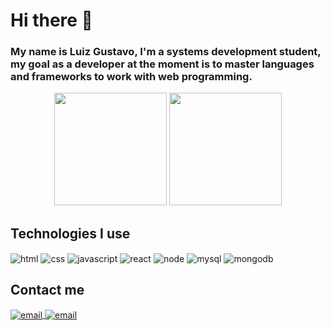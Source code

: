 <h1>Hi there 👋</h1>

<h3>My name is Luiz Gustavo, I'm a systems development student, my goal as a developer at the moment is to master languages and frameworks to work with web programming.</h3>

<div align="center">
  <img height="180em" src="https://github-readme-stats.vercel.app/api?username=Luiz-NP&show_icons=true&title_color=272cd6&bg_color=131219&text_color=ffffff&icon_color=0066ff&show_icons=true&include_all_commits=true&count_private=true"/>
  <img height="180em" src="https://github-readme-stats.vercel.app/api/top-langs/?username=Luiz-NP&layout=compact&card_width=200&langs_count=7&title_color=272cd6&bg_color=131219&text_color=ffffff&icon_color=B991FF"/>
</div>

<div style="display: inline_blok">
    <h2>Technologies I use</h2> 
    <img align="center" alt="html" src="https://img.shields.io/badge/HTML5-E34F26?style=for-the-badge&logo=html5&logoColor=white" />
    <img align="center" alt="css" src="https://img.shields.io/badge/CSS3-1572B6?style=for-the-badge&logo=css3&logoColor=white" />
    <img align="center" alt="javascript" src="https://img.shields.io/badge/JavaScript-F7DF1E?style=for-the-badge&logo=javascript&logoColor=black" />
    <img align="center" alt="react" src="https://img.shields.io/badge/React-20232A?style=for-the-badge&logo=react&logoColor=61DAFB" />
    <img align="center" alt="node" src="https://img.shields.io/badge/Node.js-43853D?style=for-the-badge&logo=node.js&logoColor=white" />
    <img align="center" alt="mysql" src="https://img.shields.io/badge/MySQL-005C84?style=for-the-badge&logo=mysql&logoColor=white" />
    <img align="center" alt="mongodb" src="https://img.shields.io/badge/MongoDB-4EA94B?style=for-the-badge&logo=mongodb&logoColor=white" />
    <h2>Contact me</h2>
    <a href="mailto:gustavoooliveira111@gmail.com">
      <img align="center" alt="email" src="https://img.shields.io/badge/Gmail-D14836?style=for-the-badge&logo=gmail&logoColor=white" />
    </a> 
    <a href="https://www.linkedin.com/in/luiz-gustavo-silva-oliveira-04917a23a/">
        <img align="center" alt="email" src="https://img.shields.io/badge/LinkedIn-0077B5?style=for-the-badge&logo=linkedin&logoColor=white" />
    </a>
</div>
